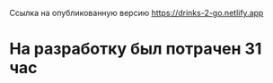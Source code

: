 Ссылка на опубликованную версию https://drinks-2-go.netlify.app

# На разработку был потрачен 31 час


